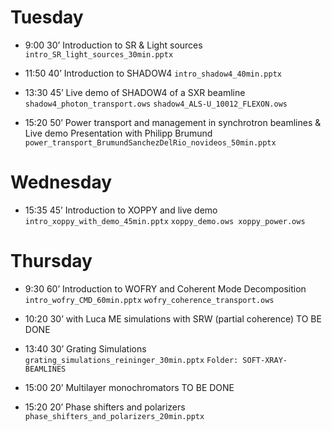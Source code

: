 Tuesday
=======

- 9:00 30’ Introduction to SR & Light sources
  ```intro_SR_light_sources_30min.pptx ```

- 11:50 40’ Introduction to SHADOW4
  ```intro_shadow4_40min.pptx```

- 13:30 45’ Live demo of SHADOW4 of a SXR beamline
  ```shadow4_photon_transport.ows```
  ```shadow4_ALS-U_10012_FLEXON.ows ```

- 15:20 50’ Power transport and management in synchrotron beamlines & Live demo
  Presentation with Philipp Brumund ```power_transport_BrumundSanchezDelRio_novideos_50min.pptx```



Wednesday
=========

- 15:35 45’ Introduction to XOPPY and live demo
  ```intro_xoppy_with_demo_45min.pptx```
  ```xoppy_demo.ows xoppy_power.ows```

Thursday
========

- 9:30 60’  Introduction to WOFRY and Coherent Mode Decomposition
```intro_wofry_CMD_60min.pptx```
```wofry_coherence_transport.ows```
  
- 10:20 30’ with Luca ME simulations with SRW (partial coherence)
TO BE DONE

- 13:40 30’ Grating Simulations
```grating_simulations_reininger_30min.pptx```
```Folder: SOFT-XRAY-BEAMLINES```
  
- 15:00 20’ Multilayer monochromators
TO BE DONE

- 15:20 20’ Phase shifters and polarizers
```phase_shifters_and_polarizers_20min.pptx```
